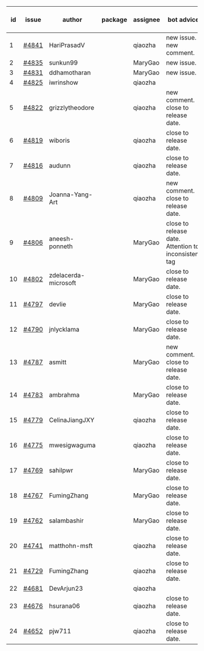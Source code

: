 | id | issue | author | package | assignee | bot advice | created date of issue | target release date | date from target |
| ------ | ------ | ------ | ------ | ------ | ------ | ------ | ------ | :-----: |
| 1 | [#4841](https://github.com/Azure/sdk-release-request/issues/4841) | HariPrasadV |  | qiaozha | new issue. new comment. | 12-18 | 01-26 |  |
| 2 | [#4835](https://github.com/Azure/sdk-release-request/issues/4835) | sunkun99 |  | MaryGao | new issue. | 12-15 | 01-26 |  |
| 3 | [#4831](https://github.com/Azure/sdk-release-request/issues/4831) | ddhamotharan |  | MaryGao | new issue. | 12-12 | 01-26 |  |
| 4 | [#4825](https://github.com/Azure/sdk-release-request/issues/4825) | iwrinshow |  | qiaozha |  | 12-08 | 01-26 |  |
| 5 | [#4822](https://github.com/Azure/sdk-release-request/issues/4822) | grizzlytheodore |  | qiaozha | new comment. close to release date.  | 12-06 | 12-22 | 2 |
| 6 | [#4819](https://github.com/Azure/sdk-release-request/issues/4819) | wiboris |  | qiaozha | close to release date.  | 12-05 | 12-22 | 2 |
| 7 | [#4816](https://github.com/Azure/sdk-release-request/issues/4816) | audunn |  | qiaozha | close to release date.  | 12-04 | 12-22 | 2 |
| 8 | [#4809](https://github.com/Azure/sdk-release-request/issues/4809) | Joanna-Yang-Art |  | qiaozha | new comment. close to release date.  | 12-04 | 12-22 | 2 |
| 9 | [#4806](https://github.com/Azure/sdk-release-request/issues/4806) | aneesh-ponneth |  | MaryGao | close to release date.  Attention to inconsistent tag | 11-29 | 12-22 | 2 |
| 10 | [#4802](https://github.com/Azure/sdk-release-request/issues/4802) | zdelacerda-microsoft |  | MaryGao | close to release date.  | 11-29 | 12-22 | 2 |
| 11 | [#4797](https://github.com/Azure/sdk-release-request/issues/4797) | devlie |  | MaryGao | close to release date.  | 11-29 | 12-22 | 2 |
| 12 | [#4790](https://github.com/Azure/sdk-release-request/issues/4790) | jnlycklama |  | MaryGao | close to release date.  | 11-28 | 12-22 | 2 |
| 13 | [#4787](https://github.com/Azure/sdk-release-request/issues/4787) | asmitt |  | MaryGao | new comment. close to release date.  | 11-28 | 12-22 | 2 |
| 14 | [#4783](https://github.com/Azure/sdk-release-request/issues/4783) | ambrahma |  | MaryGao | close to release date.  | 11-27 | 12-22 | 2 |
| 15 | [#4779](https://github.com/Azure/sdk-release-request/issues/4779) | CelinaJiangJXY |  | qiaozha | close to release date.  | 11-22 | 12-22 | 2 |
| 16 | [#4775](https://github.com/Azure/sdk-release-request/issues/4775) | mwesigwaguma |  | qiaozha | close to release date.  | 11-21 | 12-22 | 2 |
| 17 | [#4769](https://github.com/Azure/sdk-release-request/issues/4769) | sahilpwr |  | MaryGao | close to release date.  | 11-16 | 12-22 | 2 |
| 18 | [#4767](https://github.com/Azure/sdk-release-request/issues/4767) | FumingZhang |  | MaryGao | close to release date.  | 11-15 | 12-22 | 2 |
| 19 | [#4762](https://github.com/Azure/sdk-release-request/issues/4762) | salambashir |  | MaryGao | close to release date.  | 11-13 | 12-22 | 2 |
| 20 | [#4741](https://github.com/Azure/sdk-release-request/issues/4741) | matthohn-msft |  | qiaozha | close to release date.  | 11-09 | 12-22 | 2 |
| 21 | [#4729](https://github.com/Azure/sdk-release-request/issues/4729) | FumingZhang |  | qiaozha | close to release date.  | 11-08 | 12-22 | 2 |
| 22 | [#4681](https://github.com/Azure/sdk-release-request/issues/4681) | DevArjun23 |  | qiaozha |  | 10-24 | 01-26 |  |
| 23 | [#4676](https://github.com/Azure/sdk-release-request/issues/4676) | hsurana06 |  | qiaozha | close to release date.  | 10-23 | 12-22 | 2 |
| 24 | [#4652](https://github.com/Azure/sdk-release-request/issues/4652) | pjw711 |  | qiaozha | close to release date.  | 10-13 | 12-22 | 2 |
